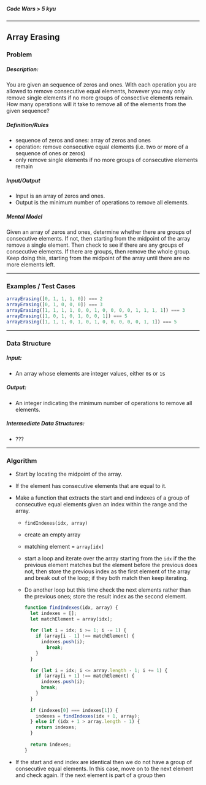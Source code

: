 ##### Code Wars > 5 kyu

---

## Array Erasing

### Problem

##### Description:

You are given an sequence of zeros and ones. With each operation you are allowed to remove consecutive equal elements, however you may only remove single elements if no more groups of consective elements remain. How many operations will it take to remove all of the elements from the given sequence?  

##### Definition/Rules

* sequence of zeros and ones: array of zeros and ones
* operation: remove consecutive equal elements (i.e. two or more of a sequence of ones or zeros)
* only remove single elements if no more groups of consecutive elements remain

##### Input/Output

* Input is an array of zeros and ones.
* Output is the minimum number of operations to remove all elements.

##### Mental Model

Given an array of zeros and ones, determine whether there are groups of consecutive elements. If not, then starting from the midpoint of the array remove a single element. Then check to see if there are any groups of consecutive elements. If there are groups, then remove the whole group. Keep doing this, starting from the midpoint of the array until there are no more elements left.

---

### Examples / Test Cases

```javascript
arrayErasing([0, 1, 1, 1, 0]) === 2
arrayErasing([0, 1, 0, 0, 0]) === 3
arrayErasing([1, 1, 1, 1, 0, 0, 1, 0, 0, 0, 0, 1, 1, 1, 1]) === 3
arrayErasing([1, 0, 1, 0, 1, 0, 0, 1]) === 5
arrayErasing([1, 1, 1, 0, 1, 0, 1, 0, 0, 0, 0, 0, 1, 1]) === 5
```

---

### Data Structure

##### Input:

* An array whose elements are integer values, either `0`s or `1`s

##### Output:

* An integer indicating the minimum number of operations to remove all elements.

##### Intermediate Data Structures:

* ???

---

### Algorithm

* Start by locating the midpoint of the array.

* If the element has consecutive elements that are equal to it.

* Make a function that extracts the start and end indexes of a group of consecutive equal elements given an index within the range and the array.

  * `findIndexes(idx, array)`

  * create an empty array

  * matching element = `array[idx]`

  * start a loop and iterate over the array starting from the `idx` if the the previous element matches but the element before the previous does not, then store the previous index as the first element of the array and break out of the loop; if they both match then keep iterating.

  * Do another loop but this time check the next elements rather than the previous ones; store the result index as the second element.

    ```javascript
    function findIndexes(idx, array) {
      let indexes = [];
      let matchElement = array[idx];
      
      for (let i = idx; i >= 1; i -= 1) {
        if (array[i - 1] !== matchElement) {
          indexes.push(i);
        	break;
        }
      }
      
      for (let i = idx; i <= array.length - 1; i += 1) {
        if (array[i + 1] !== matchElement) {
          indexes.push(i);
          break;
        }
      }
      
      if (indexes[0] === indexes[1]) {
        indexes = findIndexes(idx + 1, array);
      } else if (idx + 1 > array.length - 1) {
        return indexes;
      }
      
      return indexes;
    }
    ```

* If the start and end index are identical then we do not have a group of consecutive equal elements. In this case, move on to the next element and check again. If the next element is part of a group then 

